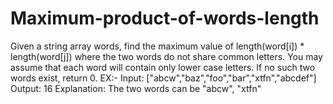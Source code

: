 # Maximum-product-of-words-length
Given a string array words, find the maximum value of length(word[i]) * length(word[j]) where the two words do not share common letters. You may assume that each word will contain only lower case letters. If no such two words exist, return 0.
EX:-
Input: ["abcw","baz","foo","bar","xtfn","abcdef"]
Output: 16 
Explanation: The two words can be "abcw", "xtfn" 

